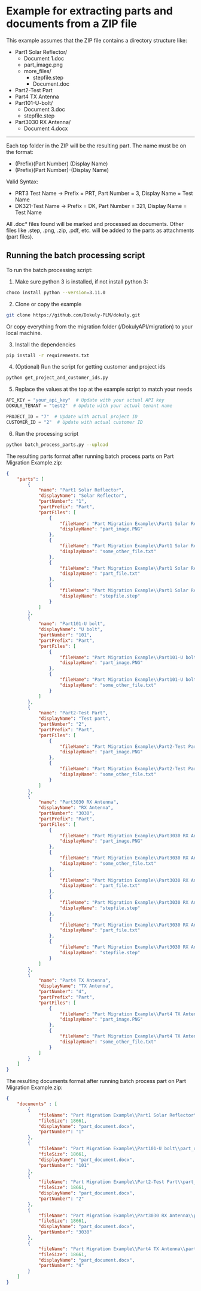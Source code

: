 # Example for extracting parts and documents from a ZIP file
This example assumes that the ZIP file contains a directory structure like:
- Part1 Solar Reflector/
  - Document 1.doc
  - part_image.png
  - more_files/
    - stepfile.step
    - Document.doc
- Part2-Test Part
- Part4 TX Antenna
- Part101-U-bolt/
  - Document 3.doc
  - stepfile.step
- Part3030 RX Antenna/
  - Document 4.docx

---

Each top folder in the ZIP will be the resulting part. The name must be on the format:
- (Prefix)(Part Number) (Display Name)
- (Prefix)(Part Number)-(Display Name)

Valid Syntax:
- PRT3 Test Name -> Prefix = PRT, Part Number = 3, Display Name = Test Name
- DK321-Test Name -> Prefix = DK, Part Number = 321, Display Name = Test Name

All .doc* files found will be marked and processed as documents. Other files like .step, .png, .zip, .pdf, etc. will be added to the parts as attachments (part files).

## Running the batch processing script

To run the batch processing script:

1. Make sure python 3 is installed, if not install python 3:
```bash
choco install python --version=3.11.0
```

2. Clone or copy the example
```bash
git clone https://github.com/Dokuly-PLM/dokuly.git
```

Or copy everything from the migration folder (/DokulyAPI/migration) to your local machine.

3. Install the dependencies
```bash
pip install -r requirements.txt
```

4. (Optional) Run the script for getting customer and project ids
```bash
python get_project_and_customer_ids.py
```

5. Replace the values at the top at the example script to match your needs
```python
API_KEY = "your_api_key"  # Update with your actual API key
DOKULY_TENANT = "test2"  # Update with your actual tenant name

PROJECT_ID = "7"  # Update with actual project ID
CUSTOMER_ID = "2"  # Update with actual customer ID

```

6. Run the processing script
```bash
python batch_process_parts.py --upload
```

The resulting parts format after running batch process parts on Part Migration Example.zip:

```JSON
{
    "parts": [
        {
            "name": "Part1 Solar Reflector",
            "displayName": "Solar Reflector",
            "partNumber": "1",
            "partPrefix": "Part",
            "partFiles": [
                {
                    "fileName": "Part Migration Example\\Part1 Solar Reflector\\part_image.PNG",
                    "displayName": "part_image.PNG"
                },
                {
                    "fileName": "Part Migration Example\\Part1 Solar Reflector\\some_other_file.txt",
                    "displayName": "some_other_file.txt"
                },
                {
                    "fileName": "Part Migration Example\\Part1 Solar Reflector\\Some part files\\part_file.txt",
                    "displayName": "part_file.txt"
                },
                {
                    "fileName": "Part Migration Example\\Part1 Solar Reflector\\Some part files\\stepfile.step",
                    "displayName": "stepfile.step"
                }
            ]
        },
        {
            "name": "Part101-U bolt",
            "displayName": "U bolt",
            "partNumber": "101",
            "partPrefix": "Part",
            "partFiles": [
                {
                    "fileName": "Part Migration Example\\Part101-U bolt\\part_image.PNG",
                    "displayName": "part_image.PNG"
                },
                {
                    "fileName": "Part Migration Example\\Part101-U bolt\\some_other_file.txt",
                    "displayName": "some_other_file.txt"
                }
            ]
        },
        {
            "name": "Part2-Test Part",
            "displayName": "Test part",
            "partNumber": "2",
            "partPrefix": "Part",
            "partFiles": [
                {
                    "fileName": "Part Migration Example\\Part2-Test Part\\part_image.PNG",
                    "displayName": "part_image.PNG"
                },
                {
                    "fileName": "Part Migration Example\\Part2-Test Part\\some_other_file.txt",
                    "displayName": "some_other_file.txt"
                }
            ]
        },
        {
            "name": "Part3030 RX Antenna",
            "displayName": "RX Antenna",
            "partNumber": "3030",
            "partPrefix": "Part",
            "partFiles": [
                {
                    "fileName": "Part Migration Example\\Part3030 RX Antenna\\part_image.PNG",
                    "displayName": "part_image.PNG"
                },
                {
                    "fileName": "Part Migration Example\\Part3030 RX Antenna\\some_other_file.txt",
                    "displayName": "some_other_file.txt"
                },
                {
                    "fileName": "Part Migration Example\\Part3030 RX Antenna\\Some part files\\part_file.txt",
                    "displayName": "part_file.txt"
                },
                {
                    "fileName": "Part Migration Example\\Part3030 RX Antenna\\Some part files\\stepfile.step",
                    "displayName": "stepfile.step"
                },
                {
                    "fileName": "Part Migration Example\\Part3030 RX Antenna\\Some part files\\More files\\part_file.txt",
                    "displayName": "part_file.txt"
                },
                {
                    "fileName": "Part Migration Example\\Part3030 RX Antenna\\Some part files\\More files\\stepfile.step",
                    "displayName": "stepfile.step"
                }
            ]
        },
        {
            "name": "Part4 TX Antenna",
            "displayName": "TX Antenna",
            "partNumber": "4",
            "partPrefix": "Part",
            "partFiles": [
                {
                    "fileName": "Part Migration Example\\Part4 TX Antenna\\part_image.PNG",
                    "displayName": "part_image.PNG"
                },
                {
                    "fileName": "Part Migration Example\\Part4 TX Antenna\\some_other_file.txt",
                    "displayName": "some_other_file.txt"
                }
            ]
        }
    ]
}
```

The resulting documents format after running batch process part on Part Migration Example.zip:
```JSON
{
    "documents" : [
        {
            "fileName": "Part Migration Example\\Part1 Solar Reflector\\part_document.docx",
            "fileSize": 18661,
            "displayName": "part_document.docx",
            "partNumber": "1"
        },
        {
            "fileName": "Part Migration Example\\Part101-U bolt\\part_document.docx",
            "fileSize": 18661,
            "displayName": "part_document.docx",
            "partNumber": "101"
        },
        {
            "fileName": "Part Migration Example\\Part2-Test Part\\part_document.docx",
            "fileSize": 18661,
            "displayName": "part_document.docx",
            "partNumber": "2"
        },
        {
            "fileName": "Part Migration Example\\Part3030 RX Antenna\\part_document.docx",
            "fileSize": 18661,
            "displayName": "part_document.docx",
            "partNumber": "3030"
        },
        {
            "fileName": "Part Migration Example\\Part4 TX Antenna\\part_document.docx",
            "fileSize": 18661,
            "displayName": "part_document.docx",
            "partNumber": "4"
        }
    ]
}
```